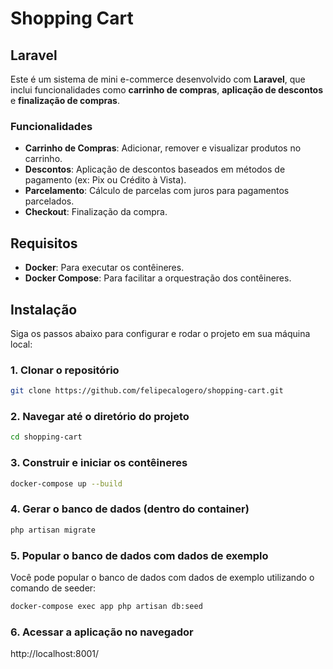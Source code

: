 # Shopping Cart

## Laravel

Este é um sistema de mini e-commerce desenvolvido com **Laravel**, que inclui funcionalidades como **carrinho de compras**, **aplicação de descontos** e **finalização de compras**.

### Funcionalidades

- **Carrinho de Compras**: Adicionar, remover e visualizar produtos no carrinho.
- **Descontos**: Aplicação de descontos baseados em métodos de pagamento (ex: Pix ou Crédito à Vista).
- **Parcelamento**: Cálculo de parcelas com juros para pagamentos parcelados.
- **Checkout**: Finalização da compra.

## Requisitos

- **Docker**: Para executar os contêineres.
- **Docker Compose**: Para facilitar a orquestração dos contêineres.

## Instalação

Siga os passos abaixo para configurar e rodar o projeto em sua máquina local:

### 1. Clonar o repositório

```bash
git clone https://github.com/felipecalogero/shopping-cart.git
```

### 2. Navegar até o diretório do projeto

```bash
cd shopping-cart
```

### 3. Construir e iniciar os contêineres

```bash
docker-compose up --build
```

### 4. Gerar o banco de dados (dentro do container)
```bash
php artisan migrate
```

### 5. Popular o banco de dados com dados de exemplo
Você pode popular o banco de dados com dados de exemplo utilizando o comando de seeder:
```bash
docker-compose exec app php artisan db:seed
```

### 6. Acessar a aplicação no navegador
http://localhost:8001/

